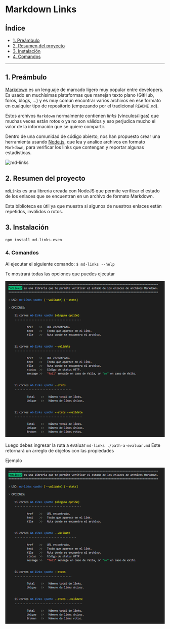 # Markdown Links

## Índice

* [1. Preámbulo](#1-preámbulo)
* [2. Resumen del proyecto](#2-resumen-del-proyecto)
* [3. Instalación](#3-instalación)
* [4. Comandos](#4-comandos)

***

## 1. Preámbulo

[Markdown](https://es.wikipedia.org/wiki/Markdown) es un lenguaje de marcado
ligero muy popular entre developers. Es usado en muchísimas plataformas que
manejan texto plano (GitHub, foros, blogs, ...) y es muy común
encontrar varios archivos en ese formato en cualquier tipo de repositorio
(empezando por el tradicional `README.md`).

Estos archivos `Markdown` normalmente contienen _links_ (vínculos/ligas) que
muchas veces están rotos o ya no son válidos y eso perjudica mucho el valor de
la información que se quiere compartir.

Dentro de una comunidad de código abierto, nos han propuesto crear una
herramienta usando [Node.js](https://nodejs.org/), que lea y analice archivos
en formato `Markdown`, para verificar los links que contengan y reportar
algunas estadísticas.

![md-links](https://user-images.githubusercontent.com/110297/42118443-b7a5f1f0-7bc8-11e8-96ad-9cc5593715a6.jpg)

## 2. Resumen del proyecto

`mdLinks` es una libreria creada con NodeJS que permite verificar el estado de
los enlaces que se encuentran en un archivo de formato Markdown.

Esta biblioteca es útil ya que muestra si algunos de nuestros enlaces están
repetidos, inválidos o rotos.

## 3. Instalación

`npm install md-links-even`

### 4. Comandos
Al ejecutar el siguiente comando:
`$ md-links --help `

Te mostrará todas las opciones que puedes ejecutar

![help](img/help.png)

Luego debes ingresar la ruta a evaluar  `md-links ./path-a-evaluar.md`
Este retornará un arreglo de objetos con las propiedades

Ejemplo

![help](img/help.png)